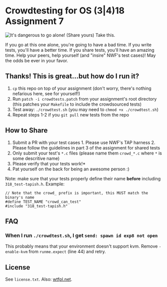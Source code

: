 Crowdtesting for OS (3|4)18 Assignment 7
========================================

![It's dangerous to go alone! (Share yours) Take this.](https://craftinggeek.files.wordpress.com/2014/05/th-63.jpg)

If you go at this one alone, you're going to have a bad time. If you write tests, you'll have a better time. If you share tests, you'll have an amazing time. Help your peers, help yourself (and "insire" NWF's test cases)! May the odds be ever in your favor.

## Thanks! This is great...but how do I run it?

  1. `cp` this repo on top of your assignment (don't worry, there's nothing nefarious here, see for yourself!)
  2. Run `patch -i crowdtests.patch` from your assignment's root directory (this patches your `Makefile` to include the crowdsourced tests)
  3. Test away: `./crowdtest.sh` (you may need to `chmod +x ./crowdtest.sh`)
  4. Repeat steps 1-2 if you `git pull` new tests from the repo

## How to Share

  1. Submit a PR with your test cases 
    1. Please use NWF's TAP harness
    2. Please follow the guidelines in part 3 of the assignment for shared tests
  2. Only submit your test's `*.c` files (please name them `crowd_*.c` where `*` is some descritive name)
  3. Please verify that your tests work!\*
  4. Pat yourself on the back for being an awesome person :)

Note: make sure that your tests properly define their name **before** including `318_test-tapish.h`. Example:

```
// Note that the crowd_ prefix is important, this MUST match the binary's name
#define TEST_NAME "crowd_can_test"
#include "318_test-tapish.h"
```

## FAQ

### When I run `./crowdtest.sh`, I get `send: spawn id exp8 not open`

This probably means that your environment doesn't support kvm. Remove `-enable-kvm` from `runme.expect` (line 44) and retry.

## License

See `license.txt`. Also: [wtfpl.net](http://www.wtfpl.net/).
